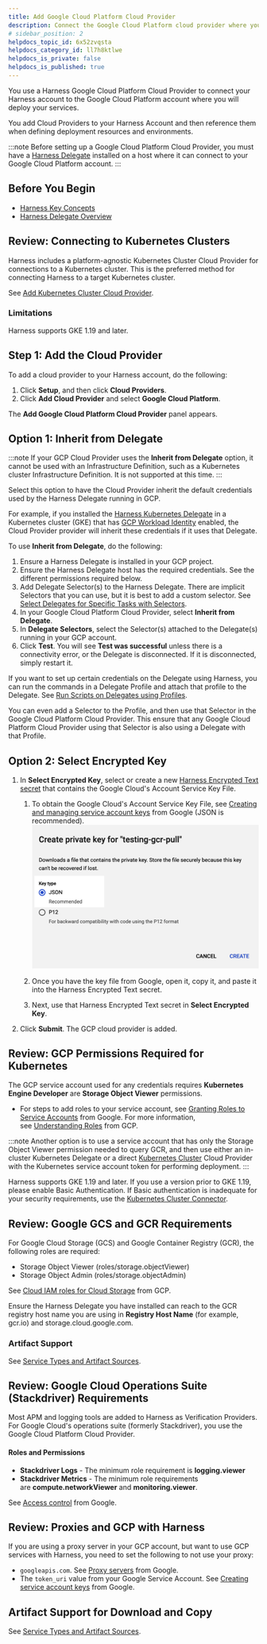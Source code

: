 ```yaml
---
title: Add Google Cloud Platform Cloud Provider
description: Connect the Google Cloud Platform cloud provider where you will deploy your services using Harness.
# sidebar_position: 2
helpdocs_topic_id: 6x52zvqsta
helpdocs_category_id: ll7h8ktlwe
helpdocs_is_private: false
helpdocs_is_published: true
---
```


You use a Harness Google Cloud Platform Cloud Provider to connect your Harness account to the Google Cloud Platform account where you will deploy your services.

You add Cloud Providers to your Harness Account and then reference them when defining deployment resources and environments.

:::note
Before setting up a Google Cloud Platform Cloud Provider, you must have a [Harness Delegate](../manage-delegates/delegate-installation.md) installed on a host where it can connect to your Google Cloud Platform account.
:::

## Before You Begin

* [Harness Key Concepts](../../../starthere-firstgen/harness-key-concepts.md)
* [Harness Delegate Overview](../manage-delegates/delegate-installation.md)

## Review: Connecting to Kubernetes Clusters

Harness includes a platform-agnostic Kubernetes Cluster Cloud Provider for connections to a Kubernetes cluster. This is the preferred method for connecting Harness to a target Kubernetes cluster.

See [Add Kubernetes Cluster Cloud Provider](add-kubernetes-cluster-cloud-provider.md).

### Limitations

Harness supports GKE 1.19 and later.

## Step 1: Add the Cloud Provider

To add a cloud provider to your Harness account, do the following:

1. Click **Setup**, and then click **Cloud Providers**.
2. Click **Add Cloud Provider** and select **Google Cloud Platform**.

The **Add Google Cloud Platform Cloud Provider** panel appears.

## Option 1: Inherit from Delegate

:::note
If your GCP Cloud Provider uses the **Inherit from Delegate** option, it cannot be used with an Infrastructure Definition, such as a Kubernetes cluster Infrastructure Definition. It is not supported at this time.
:::

Select this option to have the Cloud Provider inherit the default credentials used by the Harness Delegate running in GCP.

For example, if you installed the [Harness Kubernetes Delegate](../manage-delegates/install-kubernetes-delegate.md) in a Kubernetes cluster (GKE) that has [GCP Workload Identity](https://cloud.google.com/kubernetes-engine/docs/how-to/workload-identity?hl=tr#enable_on_cluster) enabled, the Cloud Provider provider will inherit these credentials if it uses that Delegate.

To use **Inherit from Delegate**, do the following:

1. Ensure a Harness Delegate is installed in your GCP project.
2. Ensure the Harness Delegate host has the required credentials. See the different permissions required below.
3. Add Delegate Selector(s) to the Harness Delegate. There are implicit Selectors that you can use, but it is best to add a custom selector. See [Select Delegates for Specific Tasks with Selectors](../manage-delegates/select-delegates-for-specific-tasks-with-selectors.md).
4. In your Google Cloud Platform Cloud Provider, select **Inherit from Delegate**.
5. In **Delegate Selectors**, select the Selector(s) attached to the Delegate(s) running in your GCP account.
6. Click **Test**. You will see **Test was successful** unless there is a connectivity error, or the Delegate is disconnected. If it is disconnected, simply restart it.

If you want to set up certain credentials on the Delegate using Harness, you can run the commands in a Delegate Profile and attach that profile to the Delegate. See [Run Scripts on Delegates using Profiles](../manage-delegates/run-scripts-on-the-delegate-using-profiles.md).

You can even add a Selector to the Profile, and then use that Selector in the Google Cloud Platform Cloud Provider. This ensure that any Google Cloud Platform Cloud Provider using that Selector is also using a Delegate with that Profile.

## Option 2: Select Encrypted Key

1. In **Select Encrypted Key**, select or create a new [Harness Encrypted Text secret](../../security/secrets-management/use-encrypted-text-secrets.md) that contains the Google Cloud's Account Service Key File.
	1. To obtain the Google Cloud's Account Service Key File, see [Creating and managing service account keys](https://cloud.google.com/iam/docs/creating-managing-service-account-keys) from Google (JSON is recommended).![](./static/add-google-cloud-platform-cloud-provider-34.png)

	2. Once you have the key file from Google, open it, copy it, and paste it into the Harness Encrypted Text secret.
	3. Next, use that Harness Encrypted Text secret in **Select Encrypted Key**.
2. Click **Submit**. The GCP cloud provider is added.

## Review: GCP Permissions Required for Kubernetes

The GCP service account used for any credentials requires **Kubernetes Engine Developer** are **Storage Object Viewer** permissions.

* For steps to add roles to your service account, see [Granting Roles to Service Accounts](https://cloud.google.com/iam/docs/granting-roles-to-service-accounts) from Google. For more information, see [Understanding Roles](https://cloud.google.com/iam/docs/understanding-roles?_ga=2.123080387.-954998919.1531518087#curated_roles) from GCP.

:::note
Another option is to use a service account that has only the Storage Object Viewer permission needed to query GCR, and then use either an in-cluster Kubernetes Delegate or a direct [Kubernetes Cluster](cloud-providers.md#kubernetes-cluster) Cloud Provider with the Kubernetes service account token for performing deployment.
:::

Harness supports GKE 1.19 and later. If you use a version prior to GKE 1.19, please enable Basic Authentication. If Basic authentication is inadequate for your security requirements, use the [Kubernetes Cluster Connector](/docs/platform/connectors/cloud-providers/add-a-kubernetes-cluster-connector).

## Review: Google GCS and GCR Requirements

For Google Cloud Storage (GCS) and Google Container Registry (GCR), the following roles are required:

* Storage Object Viewer (roles/storage.objectViewer)
* Storage Object Admin (roles/storage.objectAdmin)

See [Cloud IAM roles for Cloud Storage](https://cloud.google.com/storage/docs/access-control/iam-roles) from GCP.

Ensure the Harness Delegate you have installed can reach to the GCR registry host name you are using in **Registry Host Name** (for example, gcr.io) and storage.cloud.google.com.

### Artifact Support

See [Service Types and Artifact Sources](../../../continuous-delivery/model-cd-pipeline/setup-services/service-types-and-artifact-sources.md).

## Review: Google Cloud Operations Suite (Stackdriver) Requirements

Most APM and logging tools are added to Harness as Verification Providers. For Google Cloud's operations suite (formerly Stackdriver), you use the Google Cloud Platform Cloud Provider.

#### Roles and Permissions

* **Stackdriver Logs** - The minimum role requirement is **logging.viewer**
* **Stackdriver Metrics** - The minimum role requirements are **compute.networkViewer** and **monitoring.viewer**.

See [Access control](https://cloud.google.com/monitoring/access-control) from Google.

## Review: Proxies and GCP with Harness

If you are using a proxy server in your GCP account, but want to use GCP services with Harness, you need to set the following to not use your proxy:

* `googleapis.com`. See [Proxy servers](https://cloud.google.com/storage/docs/troubleshooting#proxy-server) from Google.
* The `token_uri` value from your Google Service Account. See [Creating service account keys](https://cloud.google.com/iam/docs/creating-managing-service-account-keys#creating_service_account_keys) from Google.

## Artifact Support for Download and Copy

See [Service Types and Artifact Sources](../../../continuous-delivery/model-cd-pipeline/setup-services/service-types-and-artifact-sources.md).

